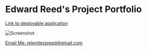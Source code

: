 <h1>Edward Reed's Project Portfolio</h1>

[Link to deployable application](___)

![Screenshot](screenshot.png)

[Email Me: relentlessreed@gmail.com](mailto:relentlessreed@gmail.com?subject=GitHub)

